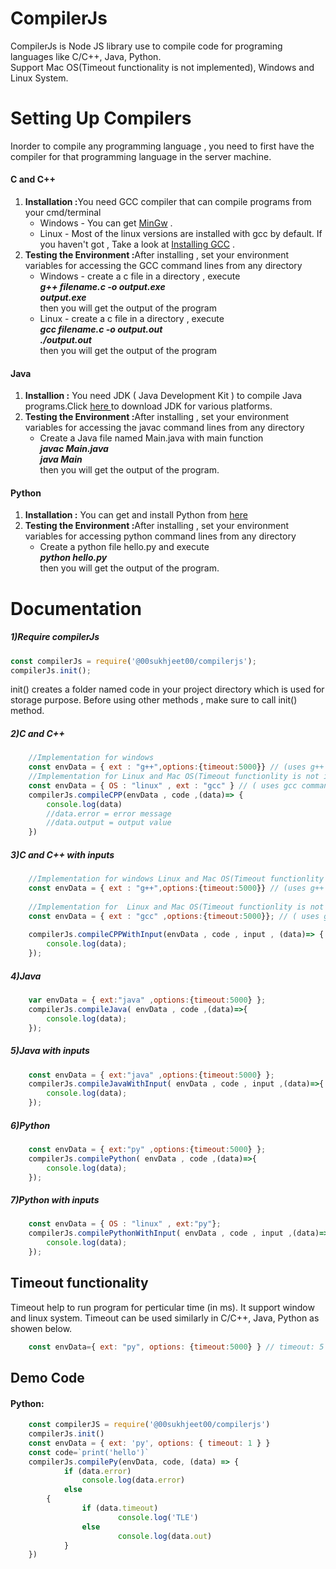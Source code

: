 <h1>CompilerJs </h1>
CompilerJs is Node JS library use to compile code for programing languages like C/C++, Java, Python.
<br/>Support Mac OS(Timeout functionality is not implemented), Windows and Linux System.

Setting Up Compilers 
====================
Inorder to compile any programming language , you need to first have the compiler for that programming language in the server machine.

<h4>C and C++</h4>
<ol>
<li><b>Installation :</b>You need GCC compiler that can compile programs from your cmd/terminal
    <ul>
    <li>Windows - You can get <a href="http://www.mingw.org/">MinGw</a> . </li>
    <li>Linux - Most of the linux versions are installed with gcc by default. If you haven't got , Take a look at <a href="http://gcc.gnu.org/wiki/InstallingGCC">Installing GCC</a> . </li>
    </ul>
</li>
<li><b>Testing the Environment :</b>After installing , set your environment variables for accessing the GCC command lines from any directory
    <ul>
    <li>Windows - create a c file in a directory , execute <br/> 
    <i><b>g++ filename.c -o output.exe<br/>
    output.exe</b></i><br/>
    then you will get the output of the program</li>
    <li>Linux - create a c file in a directory , execute <br/>
    <i><b>gcc filename.c -o output.out<br/>
    ./output.out</b></i><br />
    then you will get the output of the program</li>
    </ul>
</ol>

<h4>Java</h4>
<ol>
<li><b>Installion :</b> You need JDK ( Java Development Kit ) to compile Java programs.Click <a href="http://www.oracle.com/technetwork/java/javase/downloads/jdk8-downloads-2133151.html"> here </a> to download JDK for various platforms.</li>
<li><b>Testing the Environment :</b>After installing , set your environment variables for accessing the javac command lines from any directory
<ul>
<li>Create a Java file named Main.java with main function<br/>
<i><b>javac Main.java <br />
java Main </b></i><br/>
then you will get the output of the program.
</li>
</ul>
</ol>

<h4>Python</h4>
<ol>
<li><b>Installation :</b> You can get and install Python from <a href="https://www.python.org/download/"> here </a></li>
<li><b>Testing the Environment :</b>After installing , set your environment variables for accessing python command lines from any directory
<ul>
<li>Create a python file hello.py and execute <br/>
<i><b>python hello.py</b></i><br/>
then you will get the output of the program.
</li>
</ul>
</ol>

Documentation
=============
<h5>1)Require compilerJs </h5>

```javascript
const compilerJs = require('@00sukhjeet00/compilerjs');
compilerJs.init();
```
init() creates a folder named code in your project directory which is used for storage purpose.
Before using other methods , make sure to call init() method.

<h5>2)C and C++ </h5>

```javascript
    //Implementation for windows  
    const envData = { ext : "g++",options:{timeout:5000}} // (uses g++ command to compile )
    //Implementation for Linux and Mac OS(Timeout functionlity is not implemented)
    const envData = { OS : "linux" , ext : "gcc" } // ( uses gcc command to compile )
    compilerJs.compileCPP(envData , code ,(data)=> {
        console.log(data)
        //data.error = error message 
        //data.output = output value
    })
```

<h5>3)C and C++ with inputs </h5>

```javascript
    //Implementation for windows Linux and Mac OS(Timeout functionlity is not implemented)
    const envData = { ext : "g++",options:{timeout:5000}} // (uses g++ command to compile )
    
    //Implementation for  Linux and Mac OS(Timeout functionlity is not implemented)
    const envData = { ext : "gcc" ,options:{timeout:5000}}; // ( uses gcc command to compile )
    
    compilerJs.compileCPPWithInput(envData , code , input , (data)=> {
       	console.log(data);
    });
```

<h5>4)Java</h5>

```javascript
    var envData = { ext:"java" ,options:{timeout:5000} }; 
    compilerJs.compileJava( envData , code ,(data)=>{
        console.log(data);
    });    
```

<h5>5)Java with inputs</h5>

```javascript
    const envData = { ext:"java" ,options:{timeout:5000} }; 
    compilerJs.compileJavaWithInput( envData , code , input ,(data)=>{
        console.log(data);
    });
```
<h5>6)Python</h5>

```javascript
    const envData = { ext:"py" ,options:{timeout:5000} }; 
    compilerJs.compilePython( envData , code ,(data)=>{
        console.log(data);
    });    
```

<h5>7)Python with inputs</h5>

```javascript
    const envData = { OS : "linux" , ext:"py"}; 
    compilerJs.compilePythonWithInput( envData , code , input ,(data)=>{
        console.log(data);        
    });
```
<h2>Timeout functionality</h2>
Timeout help to run program for perticular time (in ms). It support window and linux system. Timeout can be used similarly in C/C++, Java, Python as showen below. 

```javascript
	const envData={ ext: "py", options: {timeout:5000} } // timeout: 5 running program for 5 sec.
```

<h2>Demo Code</h2>
<h4>Python:</h4>

```javascript
	const compilerJS = require('@00sukhjeet00/compilerjs')
	compilerJs.init()
	const envData = { ext: 'py', options: { timeout: 1 } }
	const code=`print('hello')`
	compilerJs.compilePy(envData, code, (data) => {
    		if (data.error)
        		console.log(data.error)
    		else
		{
        		if (data.timeout)
            			console.log('TLE')
        		else
            			console.log(data.out)
    		}
	})
```
